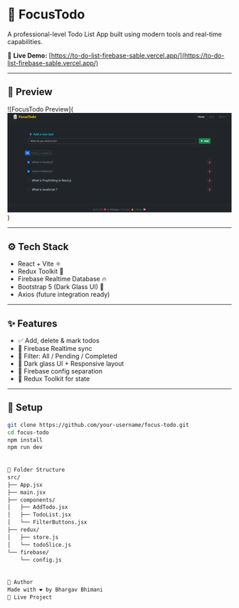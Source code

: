 # 📝 FocusTodo

A professional-level Todo List App built using modern tools and real-time capabilities.

🔗 **Live Demo:** [https://to-do-list-firebase-sable.vercel.app/](https://to-do-list-firebase-sable.vercel.app/)

---

## 📸 Preview

![FocusTodo Preview](![alt text](image.png))

---

## ⚙️ Tech Stack

- React + Vite ⚛️
- Redux Toolkit 🧠
- Firebase Realtime Database 🔥
- Bootstrap 5 (Dark Glass UI) 🎨
- Axios (future integration ready)

---

## ✨ Features

- ✅ Add, delete & mark todos
- 🔁 Firebase Realtime sync
- 🎯 Filter: All / Pending / Completed
- 🌙 Dark glass UI + Responsive layout
- 🔐 Firebase config separation
- 🧠 Redux Toolkit for state

---

## 🔧 Setup

```bash
git clone https://github.com/your-username/focus-todo.git
cd focus-todo
npm install
npm run dev


📁 Folder Structure
src/
├── App.jsx
├── main.jsx
├── components/
│   ├── AddTodo.jsx
│   ├── TodoList.jsx
│   └── FilterButtons.jsx
├── redux/
│   ├── store.js
│   └── todoSlice.js
└── firebase/
    └── config.js


🙌 Author
Made with ❤️ by Bhargav Bhimani
🔗 Live Project
